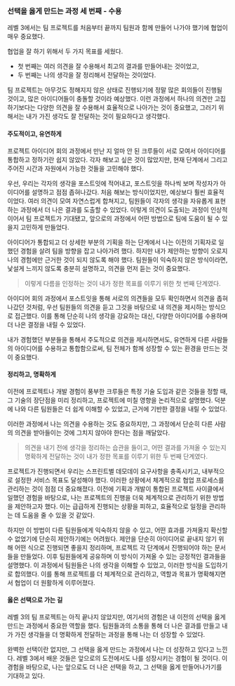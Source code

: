 ### 선택을 옳게 만드는 과정 세 번째 - 수용
레벨 3에서는 팀 프로젝트를 처음부터 끝까지 팀원과 함께 만들어 나가야 했기에 협업이 매우 중요했다.

협업을 잘 하기 위해서 두 가지 목표를 세웠다.

- 첫 번째는 여러 의견을 잘 수용해서 최고의 결과를 만들어내는 것이었고,
- 두 번째는 나의 생각을 잘 정리해서 전달하는 것이었다.

팀 프로젝트는 아무것도 정해지지 않은 상태로 진행되기에 정말 많은 회의들이 진행될 것이고, 많은 아이디어들이 충돌할 것이라 예상했다.
이런 과정에서 하나의 의견만 고집하기보다는 다양한 의견을 잘 수용해서 효율적으로 나아가는 것이 중요했고, 그러기 위해서는 내가 가진 생각도 잘 전달하는 것이 필요하다고 생각했다.


#### 주도적이고, 유연하게
프로젝트 아이디어 회의 과정에서 만난 지 얼마 안 된 크루들이 서로 모여서 아이디어를 통합하고 정하기란 쉽지 않았다.
각자 해보고 싶은 것이 많았지만, 현재 단계에서 그리고 주어진 시간과 자원에서 가능한 것들을 고민해야 했다.

우선, 우리는 각자의 생각을 포스트잇에 적어내고, 포스트잇을 하나씩 보며 작성자가 아이디어를 설명하고 점점 좁혀나갔다.
처음 해보는 방식이었지만, 예상보다 훨씬 효율적이었다.
여러 의견이 모여 자연스럽게 합쳐지고, 팀원들이 각자의 생각을 자유롭게 표현하는 과정에서 더 나은 결과를 도출할 수 있었다.
이렇게 의견이 도출되는 과정이 인상적이어서 팀 프로젝트가 기대됐고, 앞으로의 과정에서 어떤 방법으로 팀에 도움이 될 수 있을지 고민하게 만들었다.

아이디어가 통합되고 더 상세한 부분의 기획을 하는 단계에서 나는 이전의 기획자로 일했던 경험을 살려 팀을 방향을 잡고 나아가려 했다.
하지만 내가 제안하는 방향이 오로지 나의 경험에만 근거한 것이 되지 않도록 해야 했다.
팀원들이 익숙하지 않은 방식이라면, 낯설게 느끼지 않도록 충분히 설명하고, 의견을 먼저 듣는 것이 중요했다.

> 이렇게 다름을 인정하는 것이 내가 정한 목표를 이루기 위한 첫 번째 단계였다.

아이디어 회의 과정에서 포스트잇을 통해 서로의 의견들을 모두 확인하면서 의견을 좁혀 나갔던 것처럼, 우선 팀원들의 의견을 듣고 그것을 바탕으로 내 의견을 제시하는 방식으로 접근했다.
이를 통해 단순히 나의 생각을 강요하는 대신, 다양한 아이디어를 수용하며 더 나은 결정을 내릴 수 있었다.

내가 경험했던 부분들을 통해서 주도적으로 의견을 제시하면서도, 유연하게 다른 사람들의 아이디어를 수용하고 통합함으로써,
팀 전체가 함께 성장할 수 있는 환경을 만드는 것이 중요했다.


#### 정리하고, 명확하게
이전에 프로젝트나 개발 경험이 풍부한 크루들은 특정 기술 도입과 같은 것들을 정할 때, 그 기술의 장단점을 미리 정리하고, 프로젝트에 미칠 영향을 논리적으로 설명했다.
덕분에 나와 다른 팀원들은 더 쉽게 이해할 수 있었고, 근거에 기반한 결정을 내릴 수 있었다.

이러한 과정에서 나는 의견을 수용하는 것도 중요하지만, 그 과정에서 단순히 다른 사람의 의견을 받아들이는 것에 그치지 않아야 한다는 점을 깨달았다.

> 의견을 내기 전에 생각을 정리하는 습관을 들이고, 어떤 결과를 가져올 수 있는지 명확하게 전달하는 것이 내가 정한 목표를 이루기 위한 두 번째 단계였다.

프로젝트가 진행되면서 우리는 스프린트별 데모데이 요구사항을 충족시키고, 내부적으로 설정한 서비스 목표도 달성해야 했다.
이러한 상황에서 체계적으로 협업 프로세스를 관리하는 것이 점점 더 중요해졌다.
이전에 기획과 개발이 통합된 프로젝트 사이클에서 일했던 경험을 바탕으로, 나는 프로젝트의 진행을 더욱 체계적으로 관리하기 위한 방법을 제안하고자 했다.
이는 급급하게 진행되는 상황을 피하고, 효율적으로 일정을 관리하는 데 도움을 줄 수 있을 것 같았다.

하지만 이 방법이 다른 팀원들에게 익숙하지 않을 수 있고, 어떤 효과를 가져올지 확신할 수 없었기에 단순히 제안하기에는 어려웠다.
제안을 단순히 아이디어로 끝내지 않기 위해 어떤 식으로 진행되면 좋을지 정리하며, 프로젝트 각 단계에서 진행되어야 하는 문서들을 만들었다.
이후 팀원들에게 공유하며 이 방식이 가져올 수 있는 긍정적인 결과들을 설명했다.
이 과정에서 팀원들은 나의 생각을 이해할 수 있었고, 이러한 방식을 도입하기로 합의했다.
이를 통해 프로젝트를 더 체계적으로 관리하고, 역할과 목표가 명확해지면서 협업이 더 원활하게 이루어졌다.


#### 옳은 선택으로 가는 길
레벨 3의 팀 프로젝트는 아직 끝나지 않았지만, 여기서의 경험은 내 이전의 선택을 옳게 만드는 과정에서 중요한 역할을 했다.
팀원들과의 소통을 통해 더 나은 결과를 만들고 내가 가진 생각들을 더 명확하게 전달하는 과정을 통해 나는 더 성장할 수 있었다.

완벽한 선택이란 없지만, 그 선택을 옳게 만드는 과정에서 나는 더 성장하고 있다고 느낀다.
레벨 3에서 배운 것들은 앞으로의 도전에서도 나를 성장시키는 경험이 될 것이다.
이 경험을 바탕으로, 나는 앞으로도 더 나은 선택을 하고, 그 선택을 옳게 만들어나가기를 기대하고 있다.
